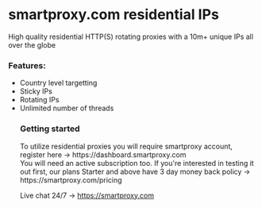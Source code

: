 # smartproxy.com residential IPs

High quality residential HTTP(S) rotating proxies with a 10m+ unique IPs all over the globe

<h3>Features:</h3>
<ul><li>Country level targetting
<li>Sticky IPs
<li>Rotating IPs
<li>Unlimited number of threads

<h3> Getting started</h3>
To utilize residential proxies you will require smartproxy account, register here -> https://dashboard.smartproxy.com
<br>You will need an active subscription too. If you're interested in testing it out first, our plans Starter and above have 3 day money back policy -> https://smartproxy.com/pricing

Live chat 24/7 -> https://smartproxy.com
